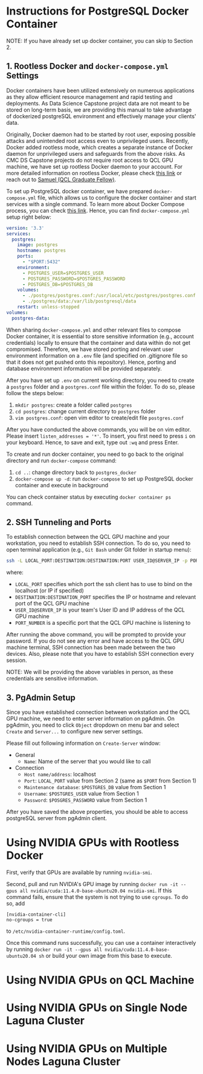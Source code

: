 # Instructions for PostgreSQL Docker Container

NOTE: If you have already set up docker container, you can skip to Section 2.

## 1. Rootless Docker and `docker-compose.yml` Settings

Docker containers have been utilized extensively on numerous applications as they allow efficient resource management and rapid testing and deployments. As Data Science Capstone project data are not meant to be stored on long-term basis, we are providing this manual to take advantage of dockerized postgreSQL environment and effectively manage your clients' data.

Originally, Docker daemon had to be started by root user, exposing possible attacks and unintended root access even to unprivileged users. Recently, Docker added rootless mode, which creates a separate instance of Docker daemon for unprivileged users and safeguards from the above risks. As CMC DS Capstone projects do not require root access to QCL GPU machine, we have set up rootless Docker daemon to your account. For more detailed information on rootless Docker, please check [this link](https://docs.docker.com/engine/security/rootless/) or reach out to [Samuel (QCL Graduate Fellow)](mailto:slee19@students.cmc.edu).

To set up PostgreSQL docker container, we have prepared `docker-compose.yml` file, which allows us to configure the docker container and start services with a single command. To learn more about Docker Compose process, you can check [this link](https://docs.docker.com/compose/). Hence, you can find `docker-compose.yml` setup right below:

```yaml
version: '3.3'
services:
  postgres:
    image: postgres
    hostname: postgres
    ports:
      - "$PORT:5432"
    environment:
      - POSTGRES_USER=$POSTGRES_USER
      - POSTGRES_PASSWORD=$POSTGRES_PASSWORD
      - POSTGRES_DB=$POSTGRES_DB
    volumes:
      - ./postgres/postgres.conf:/usr/local/etc/postgres/postgres.conf
      - ./postgres/data:/var/lib/postgresql/data
    restart: unless-stopped
volumes:
  postgres-data:
```

When sharing `docker-compose.yml` and other relevant files to compose Docker container, it is essential to store sensitive information (e.g., account credentials) locally to ensure that the container and data within do not get compromised. Therefore, we have stored porting and relevant user environment information on a `.env` file (and specified on .gitignore file so that it does not get pushed onto this repository). Hence, porting and database environment information will be provided separately.

After you have set up `.env` on current working directory, you need to create a `postgres` folder  and a `postgres.conf` file within the folder. To do so, please follow the steps below:

1. `mkdir postgres`: create a folder called `postgres`
2. `cd postgres`: change current directory to `postgres` folder
3. `vim postgres.conf`: open vim editor to create/edit file `postgres.conf`

After you have conducted the above commands, you will be on vim editor. Please insert `listen_addresses = '*'`. To insert, you first need to press `i` on your keyboard. Hence, to save and exit, type out `:wq` and press Enter.

To create and run docker container, you need to go back to the original directory and run `docker-compose` command:

1. `cd ..`: change directory back to `postgres_docker`
2. `docker-compose up -d`: run `docker-compose` to set up PostgreSQL docker container and execute in background

You can check container status by executing `docker container ps` command.

## 2. SSH Tunneling and Ports

To establish connection between the QCL GPU machine and your workstation, you need to establish SSH connection. To do so, you need to open terminal application (e.g., `Git Bash` under Git folder in startup menu):

```sh
ssh -L LOCAL_PORT:DESTINATION:DESTINATION:PORT USER_ID@SERVER_IP -p PORT_NUMBER
```
where:
- `LOCAL_PORT` specifies which port the ssh client has to use to bind on the localhost (or IP if specified)
- `DESTINATION:DESTINATION_PORT` specifies the IP or hostname and relevant port of the QCL GPU machine
- `USER_ID@SERVER_IP` is your team's User ID and IP address of the QCL GPU machine
- `PORT_NUMBER` is a specific port that the QCL GPU machine is listening to

After running the above command, you will be prompted to provide your password. If you do not see any error and have access to the QCL GPU machine terminal, SSH connection has been made between the two devices. Also, please note that you have to establish SSH connection every session.

NOTE: We will be providing the above variables in person, as these credentials are sensitive information.

## 3. PgAdmin Setup

Since you have established connection between workstation and the QCL GPU machine, we need to enter server information on pgAdmin. On pgAdmin, you need to click `Object` dropdown on menu bar and select `Create` and `Server...` to configure new server settings.

Please fill out following information on `Create-Server` window:

* General
  * `Name`: Name of the server that you would like to call
* Connection
  * `Host name/address`: localhost
  * `Port`: `LOCAL_PORT` value from Section 2 (same as `$PORT` from Section 1)
  * `Maintenance database`: `$POSTGRES_DB` value from Section 1
  * `Username`: `$POSTGRES_USER` value from Section 1
  * `Password`: `$POSGRES_PASSWORD` value from Section 1

After you have saved the above properties, you should be able to access postgreSQL server from pgAdmin client.

# Using NVIDIA GPUs with Rootless Docker

First, verify that GPUs are available by running `nvidia-smi`.

Second, pull and run NVIDIA's GPU image by running `docker run -it --gpus all nvidia/cuda:11.4.0-base-ubuntu20.04 nvidia-smi`. If this command fails, ensure that the system is not trying to use `cgroups`. To do so, add 
```
[nvidia-container-cli]
no-cgroups = true
```
to `/etc/nvidia-container-runtime/config.toml`.


Once this command runs successfully, you can use a container interactively by running `docker run -it --gpus all nvidia/cuda:11.4.0-base-ubuntu20.04 sh` or build your own image from this base to execute.

# Using NVIDIA GPUs on QCL Machine

# Using NVIDIA GPUs on Single Node Laguna Cluster

# Using NVIDIA GPUs on Multiple Nodes Laguna Cluster

